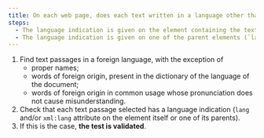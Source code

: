```yaml
---
title: On each web page, does each text written in a language other than the [default language](#default-language) meet one of these conditions (excluding special cases)?
steps:
  - The language indication is given on the element containing the text (`lang` and/or `xml:lang` attribute).
  - The language indication is given on one of the parent elements (`lang` and/or `xml:lang` attribute)
---
```


1. Find text passages in a foreign language, with the exception of
   - proper names;
   - words of foreign origin, present in the dictionary of the language of the document;
   - words of foreign origin in common usage whose pronunciation does not cause misunderstanding.
2. Check that each text passage selected has a language indication (`lang` and/or `xml:lang` attribute on the element itself or one of its parents).
3. If this is the case, **the test is validated**.
